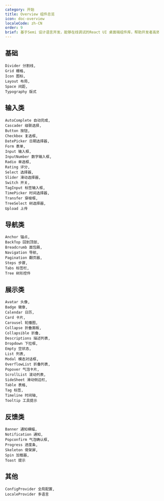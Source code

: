 ```yaml
---
category: 开始
title: Overview 组件总览
icon: doc-overview
localeCode: zh-CN
order: 9
brief: 基于Semi 设计语言开发，能够在线调试的React UI 桌面端组件库，帮助开发者高效构建应用
---
```


## 基础

```overview
Divider 分割线,
Grid 栅格,
Icon 图标,
Layout 布局,
Space 间距,
Typography 版式
```

## 输入类

```overview
AutoComplete 自动完成,
Cascader 级联选择,
Button 按钮,
Checkbox 复选框,
DatePicker 日期选择器,
Form 表单,
Input 输入框,
InputNumber 数字输入框,
Radio 单选框,
Rating 评分,
Select 选择器,
Slider 滑动选择器,
Switch 开关,
TagInput 标签输入框,
TimePicker 时间选择器,
Transfer 穿梭框,
TreeSelect 树选择器,
Upload 上传
```

## 导航类

```overview
Anchor 锚点,
BackTop 回到顶部,
Breadcrumb 面包屑,
Navigation 导航,
Pagination 翻页器,
Steps 步骤,
Tabs 标签栏,
Tree 树形控件
```

## 展示类

```overview
Avatar 头像,
Badge 徽章,
Calendar 日历,
Card 卡片,
Carousel 轮播图,
Collapse 折叠面板,
Collapsible 折叠,
Descriptions 描述列表,
Dropdown 下拉框,
Empty 空状态,
List 列表,
Modal 模态对话框,
OverflowList 折叠列表,
Popover 气泡卡片,
ScrollList 滚动列表,
SideSheet 滑动侧边栏,
Table 表格,
Tag 标签,
Timeline 时间轴,
Tooltip 工具提示
```

## 反馈类

```overview
Banner 通知横幅,
Notification 通知,
Popconfirm 气泡确认框,
Progress 进度条,
Skeleton 骨架屏,
Spin 加载器,
Toast 提示
```

## 其他

```overview
ConfigProvider 全局配置,
LocaleProvider 多语言
```
